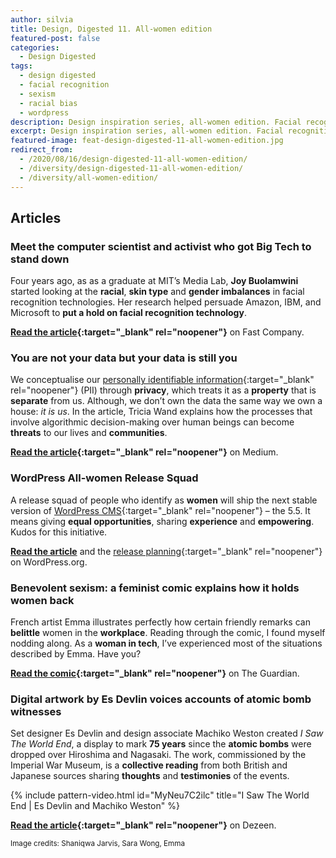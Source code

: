 ```yaml
---
author: silvia
title: Design, Digested 11. All-women edition
featured-post: false
categories:
  - Design Digested
tags:
  - design digested
  - facial recognition
  - sexism
  - racial bias
  - wordpress
description: Design inspiration series, all-women edition. Facial recognition technology imbalances, your data is you, benevolent sexism and more.
excerpt: Design inspiration series, all-women edition. Facial recognition technology imbalances, your data is you, benevolent sexism and more.
featured-image: feat-design-digested-11-all-women-edition.jpg
redirect_from:
  - /2020/08/16/design-digested-11-all-women-edition/
  - /diversity/design-digested-11-all-women-edition/
  - /diversity/all-women-edition/
---
```

## Articles

### Meet the computer scientist and activist who got Big Tech to stand down

Four years ago, as as a graduate at MIT’s Media Lab, **Joy Buolamwini** started looking at the **racial**, **skin type** and **gender imbalances** in facial recognition technologies. Her research helped persuade Amazon, IBM, and Microsoft to **put a hold on facial recognition technology**.

**[Read the article](https://www.fastcompany.com/90525023/most-creative-people-2020-joy-buolamwini){:target="_blank" rel="noopener"}** on Fast Company.

### You are not your data but your data is still you

We conceptualise our [personally identifiable information](https://en.wikipedia.org/wiki/Personal_data){:target="_blank" rel="noopener"} (PII) through **privacy**, which treats it as a **property** that is **separate** from us. Although, we don’t own the data the same way we own a house: _it is us_. In the article, Tricia Wand explains how the processes that involve algorithmic decision-making over human beings can become **threats** to our lives and **communities**.

**[Read the article](https://deepdives.in/you-are-not-your-data-but-your-data-is-still-you-b41d2478ece2){:target="_blank" rel="noopener"}** on Medium.

### WordPress All-women Release Squad

A release squad of people who identify as **women** will ship the next stable version of [WordPress CMS](https://en.wikipedia.org/wiki/WordPress){:target="_blank" rel="noopener"} – the 5.5. It means giving **equal opportunities**, sharing **experience** and **empowering**. Kudos for this initiative.

**[Read the article](https://make.wordpress.org/core/2020/03/11/all-women-release-squad/)** and the [release planning](https://make.wordpress.org/core/2020/08/13/wordpress-5-6-release-planning/){:target="_blank" rel="noopener"} on WordPress.org.

### Benevolent sexism: a feminist comic explains how it holds women back

French artist Emma illustrates perfectly how certain friendly remarks can **belittle** women in the **workplace**. Reading through the comic, I found myself nodding along. As a **woman in tech**, I’ve experienced most of the situations described by Emma. Have you?

**[Read the comic](https://www.theguardian.com/books/2020/aug/13/benevolent-sexism-a-feminist-comic-explains-how-it-holds-women-back){:target="_blank" rel="noopener"}** on The Guardian.

### Digital artwork by Es Devlin voices accounts of atomic bomb witnesses

Set designer Es Devlin and design associate Machiko Weston created _I Saw The World End_, a display to mark **75 years** since the **atomic bombs** were dropped over Hiroshima and Nagasaki. The work, commissioned by the Imperial War Museum, is a **collective reading** from both British and Japanese sources sharing **thoughts** and **testimonies** of the events.

{% include pattern-video.html id="MyNeu7C2ilc" title="I Saw The World End | Es Devlin and Machiko Weston" %}

**[Read the article](https://www.dezeen.com/2020/08/13/es-devlin-machiko-weston-hiroshima-bombing-i-saw-the-world-end/){:target="_blank" rel="noopener"}** on Dezeen.

<small>Image credits: Shaniqwa Jarvis, Sara Wong, Emma</small>
